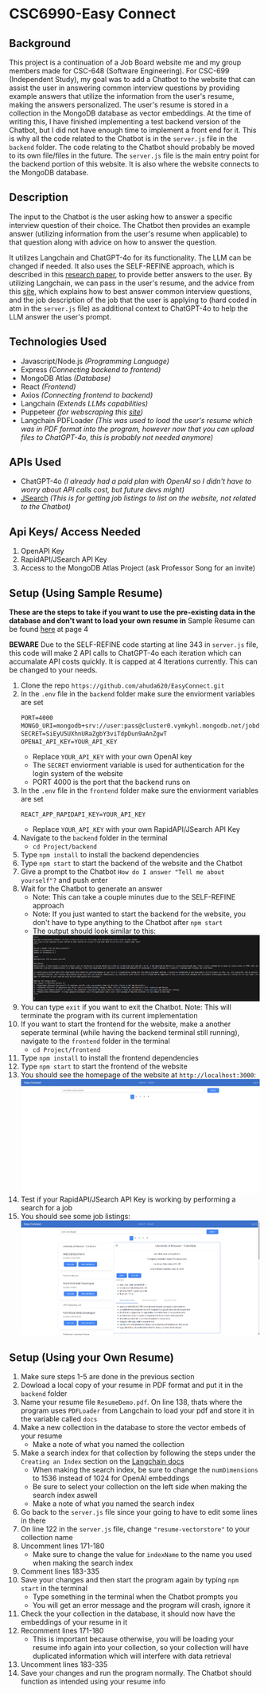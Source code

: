 # CSC6990-Easy Connect

## Background
This project is a continuation of a Job Board website me and my group members made for CSC-648 (Software Engineering). For CSC-699 (Independent Study), my goal was to add a Chatbot to the website that can assist the user in answering common interview questions by providing example answers that utilize the information from the user's resume, making the answers personalized. The user's resume is stored in a collection in the MongoDB database as vector embeddings. At the time of writing this, I have finished implementing a test backend version of the Chatbot, but I did not have enough time to implement a front end for it. This is why all the code related to the Chatbot is in the `server.js` file in the `backend` folder.  The code relating to the Chatbot should probably be moved to its own file/files in the future. The `server.js` file is the main entry point for the backend portion of this website. It is also where the website connects to the MongoDB database. 
## Description
The input to the Chatbot is the user asking how to answer a specific interview question of their choice. The Chatbot then provides an example answer (utilizing information from the user's resume when applicable) to that question along with advice on how to answer the question. 

It utilizes Langchain and ChatGPT-4o for its functionality. The LLM can be changed if needed. It also uses the SELF-REFINE approach, which is described in this [research paper](https://arxiv.org/pdf/2303.17651), to provide better answers to the user. By utilizing Langchain, we can pass in the user's resume, and the advice from this [site](https://www.themuse.com/advice/interview-questions-and-answers), which explains how to best answer common interview questions, and the job description of the job that the user is applying to (hard coded in atm in the `server.js` file) as additional context to ChatGPT-4o to help the LLM answer the user's prompt. 

## Technologies Used
 - Javascript/Node.js *(Programming Language)*
 - Express *(Connecting backend to frontend)*
 - MongoDB Atlas *(Database)*
 - React *(Frontend)*
 - Axios *(Connecting frontend to backend)*
 - Langchain *(Extends LLMs capabilities)*
 - Puppeteer *(for webscraping this [site](https://www.themuse.com/advice/interview-questions-and-answers))*
 - Langchain PDFLoader *(This was used to load the user's resume which was in PDF format into the program, however now that you can upload files to ChatGPT-4o, this is probably not needed anymore)*

## APIs Used
 - ChatGPT-4o *(I already had a paid plan with OpenAI so I didn't have to worry about API calls cost, but future devs might)*
 - [JSearch](https://rapidapi.com/letscrape-6bRBa3QguO5/api/jsearch) *(This is for getting job listings to list on the website, not related to the Chatbot)*
## **Api Keys/ Access Needed**
1. OpenAPI Key
2. RapidAPI/JSearch API Key
3. Access to the MongoDB Atlas Project (ask Professor Song for an invite)

## Setup (Using Sample Resume)
**These are the steps to take if you want to use the pre-existing data in the database and don't want to load your own resume in**
Sample Resume can be found [here](https://www.cmu.edu/career/documents/sample-resumes-cover-letters/sample-resumes_scs.pdf) at page 4

**BEWARE** 
Due to the SELF-REFINE code starting at line 343 in `server.js` file, this code will make 2 API calls to ChatGPT-4o each iteration which can accumalate API costs quickly. It is capped at 4 Iterations currently. This can be changed to your needs.

1. Clone the repo `https://github.com/ahuda620/EasyConnect.git`
2. In the `.env` file in the `backend` folder make sure the enviorment variables are set
    ```
    PORT=4000
    MONGO_URI=mongodb+srv://user:pass@cluster0.vymkyhl.mongodb.net/jobdatabase
    SECRET=SiEyU5UXhnURaZgbY3viTdpDun9aAnZgwT
    OPENAI_API_KEY=YOUR_API_KEY
    ```
    - Replace `YOUR_API_KEY` with your own OpenAI key
    - The `SECRET` enviorment variable is used for authentication for the login system of the website
    - PORT 4000 is the port that the backend runs on
3. In the `.env` file in the `frontend` folder make sure the enviorment variables are set
    ```
    REACT_APP_RAPIDAPI_KEY=YOUR_API_KEY
    ```
    - Replace `YOUR_API_KEY` with your own RapidAPI/JSearch API Key
4. Navigate to the `backend` folder in the terminal
    - `cd Project/backend`
5. Type `npm install` to install the backend dependencies
6. Type `npm start` to start the backend of the website and the Chatbot
7. Give a prompt to the Chatbot `How do I answer "Tell me about yourself"?` and push enter
8. Wait for the Chatbot to generate an answer
    - Note: This can take a couple minutes due to the SELF-REFINE approach
    - Note: If you just wanted to start the backend for the website, you don't have to type anything to the Chatbot after `npm start`
    - The output should look similar to this:
![Chatbot Output](chatbot_output_example.png)
9. You can type `exit` if you want to exit the Chatbot. Note: This will terminate the program with its current implementation
10. If you want to start the frontend for the website, make a another seperate terminal (while having the backend terminal still running), navigate to the `frontend` folder in the terminal
    - `cd Project/frontend`
11. Type `npm install` to install the frontend dependencies
12. Type `npm start` to start the frontend of the website
13. You should see the homepage of the website at `http://localhost:3000`:
![Homepage](homepage.png)
14. Test if your RapidAPI/JSearch API Key is working by performing a search for a job
15. You should see some job listings:
![Example Search](examplesearch.png)

## Setup (Using your Own Resume)
1. Make sure steps 1-5 are done in the previous section
2. Dowload a local copy of your resume in PDF format and put it in the `backend` folder
3. Name your resume file `ResumeDemo.pdf`. On line 138, thats where the program uses `PDFLoader` from Langchain to load your pdf and store it in the variable called `docs`
4. Make a new collection in the database to store the vector embeds of your resume
    - Make a note of what you named the collection
5. Make a search index for that collection by following the steps under the `Creating an Index` section on the [Langchain docs](https://js.langchain.com/v0.1/docs/integrations/vectorstores/mongodb_atlas/)
    - When making the search index, be sure to change the `numDimensions` to 1536 instead of 1024 for OpenAI embeddings
    - Be sure to select your collection on the left side when making the search index aswell
    - Make a note of what you named the search index
6. Go back to the `server.js` file since your going to have to edit some lines in there
7. On line 122 in the `server.js` file, change `"resume-vectorstore"` to your collection name
8. Uncomment lines 171-180
    - Make sure to change the value for `indexName` to the name you used when making the search index
9. Comment lines 183-335
10. Save your changes and then start the program again by typing `npm start` in the terminal
    - Type something in the terminal when the Chatbot prompts you
    - You will get an error message and the program will crash, ignore it
11. Check the your collection in the database, it should now have the embeddings of your resume in it
12. Recomment lines 171-180
    - This is important because otherwise, you will be loading your resume info again into your collection, so your collection will have duplicated information which will interfere with data retrieval
13. Uncomment lines 183-335
14. Save your changes and run the program normally. The Chatbot should function as intended using your resume info

